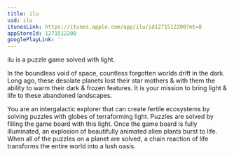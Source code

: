 ```yaml
---
title: ilu
uid: ilu
itunesLink: https://itunes.apple.com/app/ilu/id1271512200?mt=8
appStoreId: 1271512200
googlePlayLink: ''
---
```


ilu is a puzzle game solved with light.

In the boundless void of space, countless forgotten worlds drift in the dark. Long ago, these desolate planets lost their star mothers & with them the ability to warm their dark & frozen features. It is your mission to bring light & life to these abandoned landscapes.

You are an intergalactic explorer that can create fertile ecosystems by solving puzzles with globes of terraforming light. Puzzles are solved by filling the game board with this light. Once the game board is fully illuminated, an explosion of beautifully animated alien plants burst to life. When all of the puzzles on a planet are solved, a chain reaction of life transforms the entire world into a lush oasis.
